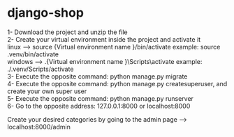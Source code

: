 # django-shop


1- Download the project and unzip the file                                                                        
2- Create your virtual environment inside the project and activate it                                             
  linux -->  source {Virtual environment name }/bin/activate       example: source .venv/bin/activate             
  windows  -->  .\{Virtual environment name }\Scripts\activate     example: ./.venv/Scripts/activate              
3- Execute the opposite command: python manage.py migrate                                                        
4- Execute the opposite command: python manage.py createsuperuser, and create your own super user                 
5- Execute the opposite command: python manage.py runserver                                                      
6- Go to the opposite address: 127.0.0.1:8000  or  localhost:8000                                                  
                                                                                                                
                                                                                                               
Create your desired categories by going to the admin page  -->  localhost:8000/admin

